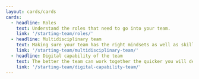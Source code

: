 ```yaml
---
layout: cards/cards
cards:
  - headline: Roles
    text: Understand the roles that need to go into your team.
    link: '/starting-team/roles/'
  - headline: Multidisciplinary team
    text: Making sure your team has the right mindsets as well as skills.
    link: '/starting-team/multidisciplinary-team/'
  - headline: Digital capability of the team
    text: The better the team can work together the quicker you will deliver the right thing.
    link: '/starting-team/digital-capability-team/'
---
```

